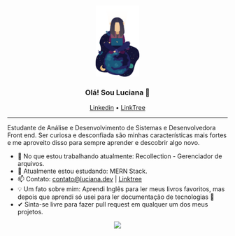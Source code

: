 <div align="center">
<a href="https://luciana.dev">
    <img src="https://github.com/Luciana-Santos/Lucianadss-portfolio/blob/main/src/assets/img/sobre-section.png?raw=true" alt="Logo" width="100">
</a>
</div>

<h3 align="center">Olá! Sou Luciana 👋</h3>
<p align="center">
  <a href="https://www.linkedin.com/in/luciana-dss">Linkedin</a> •
  <a href="https://linktr.ee/Lucianadss">LinkTree</a>
</p>

---

Estudante de Análise e Desenvolvimento de Sistemas e Desenvolvedora Front end. Ser curiosa e desconfiada são minhas características mais fortes e me aproveito disso para sempre aprender e descobrir algo novo.

- 🔎 No que estou trabalhando atualmente: Recollection - Gerenciador de arquivos.
- 🚀 Atualmente estou estudando: MERN Stack.
- 📫 Contato: contato@luciana.dev | [Linktree](https://linktr.ee/Lucianadss)
- 💡 Um fato sobre mim: Aprendi Inglês para ler meus livros favoritos, mas depois que aprendi só usei para ler documentação de tecnologias 🤡
- ✔ Sinta-se livre para fazer pull request em qualquer um dos meus projetos.


<!-- <div align="center">
  <a href="https://github.com/luciana-santos">
  <img height="180em"  width="45%" src="https://github-readme-stats.vercel.app/api?username=Luciana-santos&show_icons=true&theme=catppuccin_mocha&include_all_commits=true&count_private=true"/>
  <img height="180em"  width="45%" src="http://github-readme-streak-stats.herokuapp.com?user=luciana-santos&theme=catppuccin_mocha"/>
</div> -->

<p align="center">
  <img height="150em" src="https://github-readme-stats.vercel.app/api?username=luciana-santos&show_icons=true&theme=dracula&include_all_commits=true&count_private=true"/></p>



